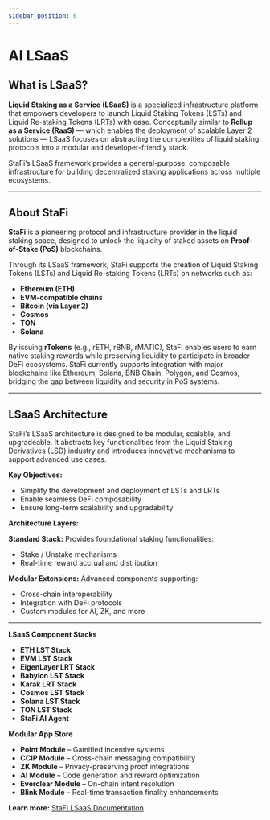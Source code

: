 ```yaml
---
sidebar_position: 6
---
```


# AI LSaaS

## **What is LSaaS?**

**Liquid Staking as a Service (LSaaS)** is a specialized infrastructure platform that empowers developers to launch Liquid Staking Tokens (LSTs) and Liquid Re-staking Tokens (LRTs) with ease. Conceptually similar to **Rollup as a Service (RaaS)** — which enables the deployment of scalable Layer 2 solutions — LSaaS focuses on abstracting the complexities of liquid staking protocols into a modular and developer-friendly stack.

StaFi’s LSaaS framework provides a general-purpose, composable infrastructure for building decentralized staking applications across multiple ecosystems.

---

## **About StaFi**

**StaFi** is a pioneering protocol and infrastructure provider in the liquid staking space, designed to unlock the liquidity of staked assets on **Proof-of-Stake (PoS)** blockchains.

Through its LSaaS framework, StaFi supports the creation of Liquid Staking Tokens (LSTs) and Liquid Re-staking Tokens (LRTs) on networks such as:

- **Ethereum (ETH)**
- **EVM-compatible chains**
- **Bitcoin (via Layer 2)**
- **Cosmos**
- **TON**
- **Solana**

By issuing **rTokens** (e.g., rETH, rBNB, rMATIC), StaFi enables users to earn native staking rewards while preserving liquidity to participate in broader DeFi ecosystems. StaFi currently supports integration with major blockchains like Ethereum, Solana, BNB Chain, Polygon, and Cosmos, bridging the gap between liquidity and security in PoS systems.

---

## **LSaaS Architecture**

StaFi’s LSaaS architecture is designed to be modular, scalable, and upgradeable. It abstracts key functionalities from the Liquid Staking Derivatives (LSD) industry and introduces innovative mechanisms to support advanced use cases.

**Key Objectives:**

- Simplify the development and deployment of LSTs and LRTs
- Enable seamless DeFi composability
- Ensure long-term scalability and upgradability

**Architecture Layers:**

**Standard Stack:** Provides foundational staking functionalities:

- Stake / Unstake mechanisms
- Real-time reward accrual and distribution

**Modular Extensions:** Advanced components supporting:

- Cross-chain interoperability
- Integration with DeFi protocols
- Custom modules for AI, ZK, and more

---

**LSaaS Component Stacks**

- **ETH LST Stack**
- **EVM LST Stack**
- **EigenLayer LRT Stack**
- **Babylon LST Stack**
- **Karak LRT Stack**
- **Cosmos LST Stack**
- **Solana LST Stack**
- **TON LST Stack**
- **StaFi AI Agent**

**Modular App Store** 

- **Point Module** – Gamified incentive systems
- **CCIP Module** – Cross-chain messaging compatibility
- **ZK Module** – Privacy-preserving proof integrations
- **AI Module** – Code generation and reward optimization
- **Everclear Module** – On-chain intent resolution
- **Blink Module** – Real-time transaction finality enhancements

**Learn more:** [StaFi LSaaS Documentation](https://docs.stafi.io/lsaas/architecture_overview/)